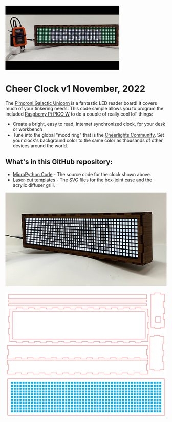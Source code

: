 ![Cheer Clock Time-Lapse](content/CheerClock_v1.GIF)
# Cheer Clock v1 November, 2022

The [Pimoroni Galactic Unicorn](https://shop.pimoroni.com/products/galactic-unicorn?variant=40057440960595) is a
fantastic LED reader board! It covers much of your tinkering needs. This code sample allows you to program the
included 
[Raspberry Pi PICO W](https://www.raspberrypi.com/products/raspberry-pi-pico/) to do a couple of
really cool IoT things:
* Create a bright, easy to read, Internet synchronized clock, for your desk or workbench
* Tune into the global "mood ring" that is the [Cheerlights Community](https://cheerlights.com/). Set your clock's
  background color to the same color as thousands of other devices around the world.

## What's in this GitHub repository:
* [MicroPython Code](./MicroPython/) - The source code for the clock shown above.
* [Laser-cut templates](./Case_Template/) - The SVG files for the box-joint case and the acrylic diffuser grill.

![Display Case](./content/GalacticUnicorn_BoxJoint_Case_3mm_ply.png)

![Case](./content/box_joint_case.png)
![Grill](./content/diffuser_grill.png)

